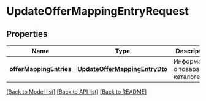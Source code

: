 # UpdateOfferMappingEntryRequest

## Properties
Name | Type | Description | Notes
------------ | ------------- | ------------- | -------------
**offerMappingEntries** | [**UpdateOfferMappingEntryDto**](UpdateOfferMappingEntryDTO.md) | Информация о товарах в каталоге. | [default to null]

[[Back to Model list]](../README.md#documentation-for-models) [[Back to API list]](../README.md#documentation-for-api-endpoints) [[Back to README]](../README.md)


